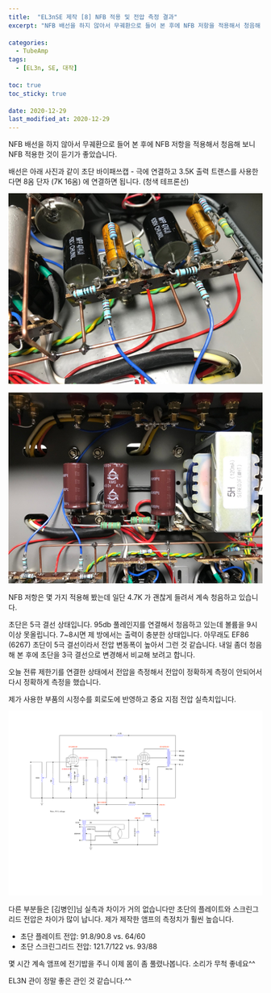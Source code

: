 ```yaml
---
title:  "EL3nSE 제작 [8] NFB 적용 및 전압 측정 결과"
excerpt: "NFB 배선을 하지 않아서 무궤환으로 들어 본 후에 NFB 저항을 적용해서 청음해 보니 NFB 적용한 것이 듣기가 좋았습니다.​"

categories:
  - TubeAmp
tags:
  - [EL3n, SE, 대작]

toc: true
toc_sticky: true
 
date: 2020-12-29
last_modified_at: 2020-12-29
---
```

NFB 배선을 하지 않아서 무궤환으로 들어 본 후에 NFB 저항을 적용해서 청음해 보니 NFB 적용한 것이 듣기가 좋았습니다.​

배선은 아래 사진과 같이 초단 바이패쓰캡 - 극에 연결하고 3.5K 출력 트랜스를 사용한다면 8옴 단자 (7K 16옴) 에 연결하면 됩니다. (청색 테프론선)

![EL3nSE PRJ1 157](/assets/images/EL3nSE_PRJ1_157.jpg)

![EL3nSE PRJ1 158](/assets/images/EL3nSE_PRJ1_158.jpg)

NFB 저항은 몇 가지 적용해 봤는데 일단 4.7K 가 괜찮게 들려서 계속 청음하고 있습니다.

초단은 5극 결선 상태입니다. 95db 풀레인지를 연결해서 청음하고 있는데 볼륨을 9시 이상 못올립니다. 7~8시면 제 방에서는 출력이 충분한 상태입니다. 아무래도 EF86 (6267) 초단이 5극 결선이라서 전압 변동폭이 높아서 그런 것 같습니다. 내일 좀더 청음해 본 후에 초단을 3극 결선으로 변경해서 비교해 보려고 합니다.

오늘 전류 제한기를 연결한 상태에서 전압을 측정해서 전압이 정확하게 측정이 안되어서 다시 정확하게 측정을 했습니다.

제가 사용한 부품의 시정수를 회로도에 반영하고 중요 지점 전압 실측치입니다. 

![EL3nSE PRJ1 Measurement2](/assets/images/EF86-EL3N-BlackBird_measurement_2.png)

다른 부분들은 [김병인]님 실측과 차이가 거의 없습니다만 초단의 플레이트와 스크린그리드 전압은 차이가 많이 납니다. 제가 제작한 앰프의 측정치가 훨씬 높습니다.

* 초단 플레이트 전압: 91.8/90.8 vs. 64/60
* 초단 스크린그리드 전압: 121.7/122 vs. 93/88

몇 시간 계속 앰프에 전기밥을 주니 이제 몸이 좀 풀렸나봅니다. 소리가 무척 좋네요^^ 

EL3N 관이 정말 좋은 관인 것 같습니다.^^
